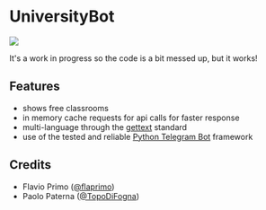 # UniversityBot
<a href='https://travis-ci.org/flaprimo/UniversityBot'><img src='https://secure.travis-ci.org/flaprimo/UniversityBot.png?branch=master'></a>

It's a work in progress so the code is a bit messed up, but it works!

## Features
* shows free classrooms
* in memory cache requests for api calls for faster response
* multi-language through the [gettext](https://www.gnu.org/software/gettext/) standard
* use of the tested and reliable [Python Telegram Bot](https://github.com/python-telegram-bot/python-telegram-bot) framework

## Credits
* Flavio Primo ([@flaprimo](https://github.com/flaprimo/))
* Paolo Paterna ([@TopoDiFogna](https://github.com/TopoDiFogna))
